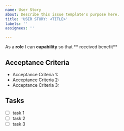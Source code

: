 ```yaml
---
name: User Story
about: Describe this issue template's purpose here.
title: 'USER STORY: <TITLE>'
labels: ''
assignees: ''

---
```


As a **role** I can **capability** so that ** received benefit**

## Acceptance Criteria

- Acceptance Criteria 1:
- Acceptance Criteria 2:
- Acceptance Criteria 3:

## Tasks

- [ ] task 1
- [ ] task 2
- [ ] task 3
